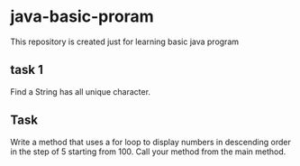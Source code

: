 # java-basic-proram
This repository is created just for learning basic java program

##          task 1
Find a String has all unique character.

   ## Task
Write a method that uses a for loop to display numbers in descending
order in the step of 5 starting from 100. 
Call your method from the main method.

